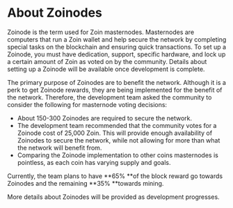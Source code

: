 # About Zoinodes

Zoinode is the term used for Zoin masternodes. Masternodes are computers that run a Zoin wallet and help secure the network by completing special tasks on the blockchain and ensuring quick transactions. To set up a Zoinode, you must have dedication, support, specific hardware, and lock up a certain amount of Zoin as voted on by the community. Details about setting up a Zoinode will be available once development is complete.

The primary purpose of Zoinodes are to benefit the network. Although it is a perk to get Zoinode rewards, they are being implemented for the benefit of the network. Therefore, the development team asked the community to consider the following for masternode voting decisions:

* About 150-300 Zoinodes are required to secure the network.
* The development team recommended that the community votes for a Zoinode cost of 25,000 Zoin. This will provide enough availability of Zoinodes to secure the network, while not allowing for more than what the network will benefit from.
* Comparing the Zoinode implementation to other coins masternodes is pointless, as each coin has varying supply and goals.

Currently, the team plans to have **65% **of the block reward go towards Zoinodes and the remaining **35% **towards mining.

More details about Zoinodes will be provided as development progresses.

